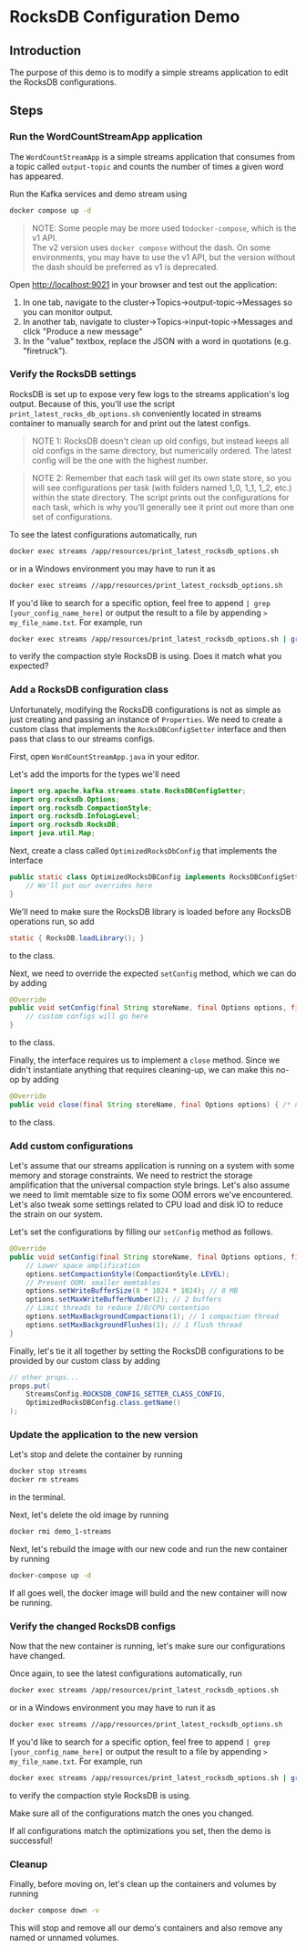 # RocksDB Configuration Demo

## Introduction

The purpose of this demo is to modify a simple streams application to edit the RocksDB configurations.

## Steps

### Run the WordCountStreamApp application

The `WordCountStreamApp` is a simple streams application that consumes from a topic called `output-topic` and counts the number of times a given word has appeared.

Run the Kafka services and demo stream using
```bash
docker compose up -d
```

> NOTE: Some people may be more used to`docker-compose`, which is the v1 API.\
> The v2 version uses `docker compose` without the dash.
> On some environments, you may have to use the v1 API, but the version without the dash should be preferred as v1 is deprecated.

Open [http://localhost:9021](http://localhost:9021) in your browser and test out the application:
1. In one tab, navigate to the cluster->Topics->output-topic->Messages so you can monitor output.
2. In another tab, navigate to cluster->Topics->input-topic->Messages and click "Produce a new message"
3. In the "value" textbox, replace the JSON with a word in quotations (e.g. "firetruck").

### Verify the RocksDB settings

RocksDB is set up to expose very few logs to the streams application's log output.
Because of this, you'll use the script `print_latest_rocks_db_options.sh` conveniently located in streams container to manually search for and print out the latest configs.

> NOTE 1: RocksDB doesn't clean up old configs, but instead keeps all old configs in the same directory, but numerically ordered.
> The latest config will be the one with the highest number.

> NOTE 2: Remember that each task will get its own state store, so you will see configurations per task (with folders named 1_0, 1_1, 1_2, etc.) within the state directory.
> The script prints out the configurations for each task, which is why you'll generally see it print out more than one set of configurations.

To see the latest configurations automatically, run
```bash
docker exec streams /app/resources/print_latest_rocksdb_options.sh
```
or in a Windows environment you may have to run it as
```bash
docker exec streams //app/resources/print_latest_rocksdb_options.sh
```

If you'd like to search for a specific option, feel free to append `| grep [your_config_name_here]` or output the result to a file by appending `> my_file_name.txt`.
For example, run
```bash
docker exec streams /app/resources/print_latest_rocksdb_options.sh | grep compaction_style
```
to verify the compaction style RocksDB is using. Does it match what you expected?

### Add a RocksDB configuration class

Unfortunately, modifying the RocksDB configurations is not as simple as just creating and passing an instance of `Properties`.
We need to create a custom class that implements the `RocksDBConfigSetter` interface and then pass that class to our streams configs.

First, open `WordCountStreamApp.java` in your editor.

Let's add the imports for the types we'll need
```java
import org.apache.kafka.streams.state.RocksDBConfigSetter;
import org.rocksdb.Options;
import org.rocksdb.CompactionStyle;
import org.rocksdb.InfoLogLevel;
import org.rocksdb.RocksDB;
import java.util.Map;
```

Next, create a class called `OptimizedRocksDbConfig` that implements the interface
```java
public static class OptimizedRocksDBConfig implements RocksDBConfigSetter {
    // We'll put our overrides here
}
```

We'll need to make sure the RocksDB library is loaded before any RocksDB operations run, so add
```java
static { RocksDB.loadLibrary(); }
```
to the class.

Next, we need to override the expected `setConfig` method, which we can do by adding
```java
@Override
public void setConfig(final String storeName, final Options options, final Map<String, Object> configs) {
    // custom configs will go here
}
```
to the class.

Finally, the interface requires us to implement a `close` method. Since we didn't instantiate anything that requires cleaning-up, we can make this no-op by adding
```java
@Override
public void close(final String storeName, final Options options) { /* no-op */ }
```
to the class.

### Add custom configurations

Let's assume that our streams application is running on a system with some memory and storage constraints.
We need to restrict the storage amplification that the universal compaction style brings.
Let's also assume we need to limit memtable size to fix some OOM errors we've encountered.
Let's also tweak some settings related to CPU load and disk IO to reduce the strain on our system.

Let's set the configurations by filling our `setConfig` method as follows.
```java
@Override
public void setConfig(final String storeName, final Options options, final Map<String, Object> configs) {
    // Lower space amplification
    options.setCompactionStyle(CompactionStyle.LEVEL);
    // Prevent OOM: smaller memtables
    options.setWriteBufferSize(8 * 1024 * 1024); // 8 MB
    options.setMaxWriteBufferNumber(2); // 2 buffers
    // Limit threads to reduce I/O/CPU contention
    options.setMaxBackgroundCompactions(1); // 1 compaction thread
    options.setMaxBackgroundFlushes(1); // 1 flush thread
}
```

Finally, let's tie it all together by setting the RocksDB configurations to be provided by our custom class by adding
```java
// other props...
props.put(
    StreamsConfig.ROCKSDB_CONFIG_SETTER_CLASS_CONFIG,
    OptimizedRocksDBConfig.class.getName()
);
```

### Update the application to the new version

Let's stop and delete the container by running
```bash
docker stop streams
docker rm streams
```
in the terminal.

Next, let's delete the old image by running
```bash
docker rmi demo_1-streams
```

Next, let's rebuild the image with our new code and run the new container by running
```bash
docker-compose up -d
```

If all goes well, the docker image will build and the new container will now be running.

### Verify the changed RocksDB configs

Now that the new container is running, let's make sure our configurations have changed.

Once again, to see the latest configurations automatically, run
```bash
docker exec streams /app/resources/print_latest_rocksdb_options.sh
```
or in a Windows environment you may have to run it as
```bash
docker exec streams //app/resources/print_latest_rocksdb_options.sh
```

If you'd like to search for a specific option, feel free to append `| grep [your_config_name_here]` or output the result to a file by appending `> my_file_name.txt`.
For example, run
```bash
docker exec streams /app/resources/print_latest_rocksdb_options.sh | grep compaction_style
```
to verify the compaction style RocksDB is using.

Make sure all of the configurations match the ones you changed.

If all configurations match the optimizations you set, then the demo is successful!

### Cleanup

Finally, before moving on, let's clean up the containers and volumes by running
```bash
docker compose down -v
```
This will stop and remove all our demo's containers and also remove any named or unnamed volumes.

